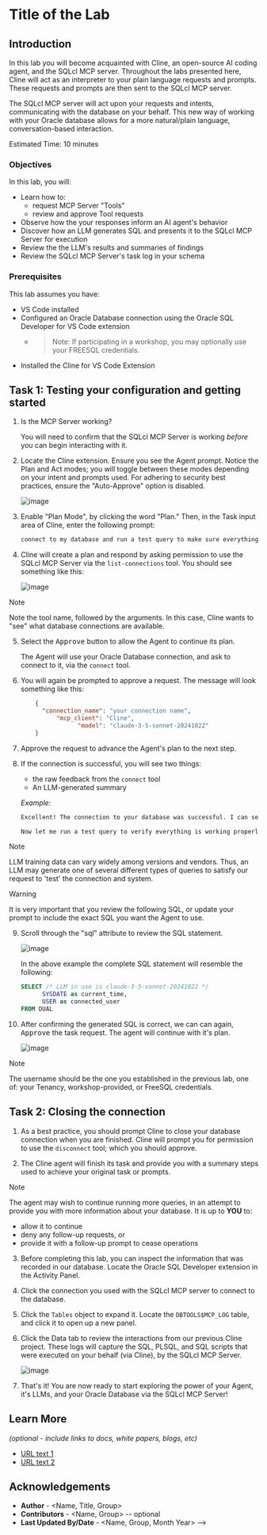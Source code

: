 # Title of the Lab

## Introduction

In this lab you will become acquainted with Cline, an open-source AI coding agent, and the SQLcl MCP server. Throughout the labs presented here, Cline will act as an interpreter to your plain language requests and prompts. These requests and prompts are then sent to the SQLcl MCP server. 

The SQLcl MCP server will act upon your requests and intents, communicating with the database on your behalf. This new way of working with your Oracle database allows for a more natural/plain language, conversation-based interaction.

Estimated Time: 10 minutes

<!-- ### About Product/Technology (Optional)
Enter background information here about the technology/feature or product used in this lab - no need to repeat what you covered in the introduction. -->

<!-- Don't think we need the Product/Technology. We've already covered this in the intro lab, as well as in the intro above. -->

### Objectives

In this lab, you will:
* Learn how to:
  - request MCP Server "Tools"
  - review and approve Tool requests
* Observe how the your responses inform an AI agent's behavior
* Discover how an LLM generates SQL and presents it to the SQLcl MCP Server for execution
* Review the the LLM's results and summaries of findings 
* Review the SQLcl MCP Server's task log in your schema 

### Prerequisites 

This lab assumes you have:
* VS Code installed
* Configured an Oracle Database connection using the Oracle SQL Developer for VS Code extension</p>
  * > Note: If participating in a workshop, you may optionally use your FREESQL credentials.
* Installed the Cline for VS Code Extension

## Task 1: Testing your configuration and getting started

1. Is the MCP Server working?

   You will need to confirm that the SQLcl MCP Server is working *before* you can begin interacting with it. 

2. Locate the Cline extension. Ensure you see the Agent prompt. Notice the Plan and Act modes; you will toggle between these modes depending on your intent and prompts used. For adhering to security best practices, ensure the "Auto-Approve" option is disabled.

   ![image](./images/lab-3/cline-1.png " " )

<!-- You will ask (via a prompt) the Agent (Cline)  to complete a task. The agent will see that it needs to use one or more tools from our MCP Server to accomplish said task.

It will prompt you for permission to use the tool. You will review the request, and approve (or deny!) it as appropriate. 

The agent via the configured LLM, will generate SQL as necessary, and prompt you to run it via the run-sql tool, where you will again review it for accuracy, saftey, and performance, and then approve it. 

The results will be analyzed by the LLM and summarized.

When you are done, you will inspect the MCP logging table in your schema to see what has happened in the database, via our MCP Server. -->

  
3. Enable "Plan Mode", by clicking the word "Plan." Then, in the Task input area of Cline, enter the following prompt:

    ```txt
    connect to my database and run a test query to make sure everything is working as expected
    ```

4. Cline will create a plan and respond by asking permission to use the SQLcl MCP Server via the `list-connections` tool. You should see something like this:

   ![image](./images/lab-3/cline-2.png " ")

> [!NOTE] 
> Note the tool name, followed by the arguments. In this case, Cline wants to "see" what database connections are available.

5. Select the <kbd>Approve</kbd> button to allow the Agent to continue its plan. 

   The Agent will use your Oracle Database connection, and ask to connect to it, via the `connect` tool. 

6. You will again be prompted to approve a request. The message will look something like this: 

    ```json
        {
          "connection_name": "your connection name",
              "mcp_client": "Cline",
                    "model": "claude-3-5-sonnet-20241022"
        }
    ```

7. Approve the request to advance the Agent's plan to the next step.

8. If the connection is successful, you will see two things:
   - the raw feedback from the `connect` tool
   - An LLM-generated summary

   *Example:*

     ```txt
     Excellent! The connection to your database was successful. I can see we're connected to Oracle Database 23.0.0.0.0 in READ WRITE mode with AL32UTF8 character set.
    
     Now let me run a test query to verify everything is working properly. I'll start with a simple query to check the current database time:
     ```

> [!NOTE] 
> LLM training data can vary widely among versions and vendors. Thus, an LLM may generate one of several different types of queries to satisfy our request to 'test' the connection and system. 

> [!WARNING]
> It is very important that you review the following SQL, or update your prompt to include the exact SQL you want the Agent to use.<p>

9. Scroll through the "sql" attribute to review the SQL statement. 

   ![image](./images/lab-3/cline-3.png " ")

   In the above example the complete SQL statement will resemble the following:

    ```sql
    SELECT /* LLM in use is claude-3-5-sonnet-20241022 */
          SYSDATE as current_time,
          USER as connected_user
    FROM DUAL
    ```

10. After confirming the generated SQL is correct, we can can again, <kbd>Approve</kbd> the task request. The agent will continue with it's plan.

      <!-- The *run-sql* tool returns query results as CSV, and in the Cline panel, you can see the 'Plain Text' response, followed by the Agent's interpretation of those results.  --> 

      <!-- Think we should omit this ^^, unless we want to show an example flow. -->

      ![image](./images/lab-3/cline-4.png " ")

> [!NOTE] 
> The username should be the one you established in the previous lab, one of: your Tenancy, workshop-provided, or FreeSQL credentials. 

## Task 2: Closing the connection

1. As a best practice, you should prompt Cline to close your database connection when you are finished. Cline will prompt you for permission to use the `disconnect` tool; which you should approve.

2. The Cline agent will finish its task and provide you with a summary steps used to achieve your original task or prompts.

> [!NOTE]
> The agent may wish to continue running more queries, in an attempt to provide you with more information about your database. It is up to **YOU** to:
>
> - allow it to continue
> - deny any follow-up requests, or 
> - provide it with a follow-up prompt to cease operations

3. Before completing this lab, you can inspect the information that was recorded in our database. Locate the Oracle SQL Developer extension in the Activity Panel.

4. Click the connection you used with the SQLcl MCP server to connect to the database.

5. Click the `Tables` object to expand it. Locate the `DBTOOLS$MCP_LOG` table, and click it to open up a new panel. 

6. Click the Data tab to review the interactions from our previous Cline project. These logs will capture the SQL, PLSQL, and SQL scripts that were executed on your behalf (via Cline), by the SQLcl MCP Server.

   ![image](./images/lab-3/cline-5.png " ")

7. That's it! You are now ready to start exploring the power of your Agent, it's LLMs, and your Oracle Database via the SQLcl MCP Server!

## Learn More

*(optional - include links to docs, white papers, blogs, etc)*

* [URL text 1](http://docs.oracle.com)
* [URL text 2](http://docs.oracle.com)

## Acknowledgements
* **Author** - <Name, Title, Group>
* **Contributors** -  <Name, Group> -- optional
* **Last Updated By/Date** - <Name, Group, Month Year> -->

